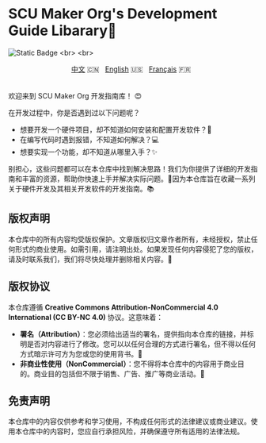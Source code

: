 # SCU Maker Org's Development Guide Libarary🌟

![Static Badge](https://img.shields.io/badge/Creative_Commons_Attribution_NonCommercial_4.0_International-(CC_BY_NC_4.0)-green)
<br>
<br>
<div align="center">
  <a href="https://example.com/zh" target="_blank">中文</a> 🇨🇳 &nbsp;
  <a href="https://example.com/en" target="_blank">English</a> 🇺🇸 &nbsp;
  <a href="https://example.com/fr" target="_blank">Français</a> 🇫🇷 &nbsp;
</div>
<br>
<br>
欢迎来到 SCU Maker Org 开发指南库！  😍<br>

在开发过程中，你是否遇到过以下问题呢？
<ul>
  <li>想要开发一个硬件项目，却不知道如何安装和配置开发软件？🔧 <br></li>
  <li>在编写代码时遇到报错，不知道如何解决？💻 <br></li>
  <li>想要实现一个功能，却不知道从哪里入手？✨ <br></li>
</ul>

别担心，这些问题都可以在本仓库中找到解决思路！我们为你提供了详细的开发指南和丰富的资源，帮助你快速上手并解决实际问题。🔗因为本仓库旨在收藏一系列关于硬件开发及其相关开发软件的开发指南。📚

## 版权声明
本仓库中的所有内容均受版权保护。文章版权归文章作者所有，未经授权，禁止任何形式的商业使用。如需引用，请注明出处。如果发现任何内容侵犯了您的版权，请及时联系我们，我们将尽快处理并删除相关内容。🙏

## 版权协议

本仓库遵循 **Creative Commons Attribution-NonCommercial 4.0 International (CC BY-NC 4.0)** 协议。这意味着：

- **署名（Attribution）**：您必须给出适当的署名，提供指向本仓库的链接，并标明是否对内容进行了修改。您可以以任何合理的方式进行署名，但不得以任何方式暗示许可方为您或您的使用背书。🔗
- **非商业性使用（NonCommercial）**：您不得将本仓库中的内容用于商业目的。商业目的包括但不限于销售、广告、推广等商业活动。🚫

## 免责声明

本仓库中的内容仅供参考和学习使用，不构成任何形式的法律建议或商业建议。使用本仓库中的内容时，您应自行承担风险，并确保遵守所有适用的法律法规。
